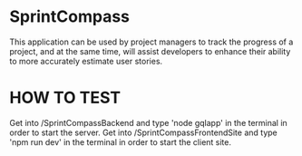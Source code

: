 # SprintCompass
This application can be used by project managers to track the progress of a project, and at the same time, will assist developers to enhance their ability to more accurately estimate user stories.


# HOW TO TEST
Get into /SprintCompassBackend and type 'node gqlapp' in the terminal in order to start the server.
Get into /SprintCompassFrontendSite and type 'npm run dev' in the terminal in order to start the client site.
